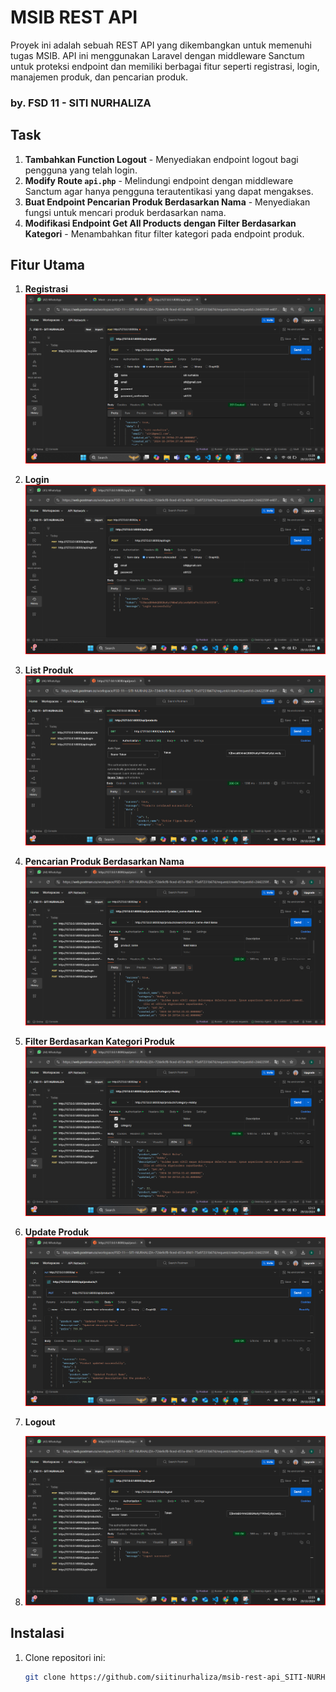 # MSIB REST API

Proyek ini adalah sebuah REST API yang dikembangkan untuk memenuhi tugas MSIB. API ini menggunakan Laravel dengan middleware Sanctum untuk proteksi endpoint dan memiliki berbagai fitur seperti registrasi, login, manajemen produk, dan pencarian produk.

### by. FSD 11 - SITI NURHALIZA

## Task

1. **Tambahkan Function Logout** - Menyediakan endpoint logout bagi pengguna yang telah login.
2. **Modify Route `api.php`** - Melindungi endpoint dengan middleware Sanctum agar hanya pengguna terautentikasi yang dapat mengakses.
3. **Buat Endpoint Pencarian Produk Berdasarkan Nama** - Menyediakan fungsi untuk mencari produk berdasarkan nama.
4. **Modifikasi Endpoint Get All Products dengan Filter Berdasarkan Kategori** - Menambahkan fitur filter kategori pada endpoint produk.

## Fitur Utama

1. **Registrasi**  
   ![REGISTER](https://github.com/siitinurhaliza/msib-rest-api_SITI-NURHALIZA/blob/master/public/img/Register.png)

2. **Login**  
   ![LOGIN](https://github.com/siitinurhaliza/msib-rest-api_SITI-NURHALIZA/blob/master/public/img/Login.png)

3. **List Produk**  
   ![LIST PRODUK](https://github.com/siitinurhaliza/msib-rest-api_SITI-NURHALIZA/blob/master/public/img/List%20Produk.png)

4. **Pencarian Produk Berdasarkan Nama**  
   ![SEARCH PRODUK](https://github.com/siitinurhaliza/msib-rest-api_SITI-NURHALIZA/blob/master/public/img/Search%20Product.png)

5. **Filter Berdasarkan Kategori Produk**  
   ![FILTER BY CATEGORY](https://github.com/siitinurhaliza/msib-rest-api_SITI-NURHALIZA/blob/master/public/img/filter%20by%20product%20category%20.png)

6. **Update Produk**  
   ![UPDATE](https://github.com/siitinurhaliza/msib-rest-api_SITI-NURHALIZA/blob/master/public/img/Update.png)

7. **Logout**
8. ![LOGOUT](https://github.com/siitinurhaliza/msib-rest-api_SITI-NURHALIZA/blob/master/public/img/Logout.png)

## Instalasi

1. Clone repositori ini:
   ```bash
   git clone https://github.com/siitinurhaliza/msib-rest-api_SITI-NURHALIZA.git
